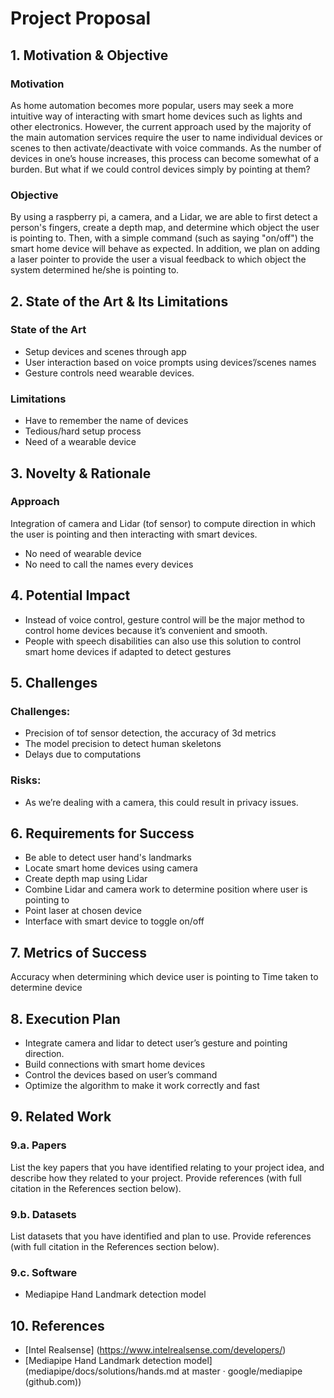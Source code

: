 # Project Proposal

## 1. Motivation & Objective
### Motivation
As home automation becomes more popular, users may seek a more intuitive way of interacting with smart home devices such as lights and other electronics. However, the current approach used by the majority of the main automation services require the user to name individual devices or scenes to then activate/deactivate with voice commands. As the number of devices in one’s house increases, this process can become somewhat of a burden. But what if we could control devices simply by pointing at them?
### Objective
By using a raspberry pi, a camera, and a Lidar, we are able to first detect a person's fingers, create a depth map, and determine which object the user is pointing to. Then, with a simple command (such as saying "on/off") the smart home device will behave as expected. In addition, we plan on adding a laser pointer to provide the user a visual feedback to which object the system determined he/she is pointing to.

## 2. State of the Art & Its Limitations
### State of the Art
- Setup devices and scenes through app
- User interaction based on voice prompts using devices’/scenes names 
- Gesture controls need wearable devices.
### Limitations
- Have to remember the name of devices
- Tedious/hard setup process
- Need of a wearable device
  
## 3. Novelty & Rationale

### Approach
Integration of camera and Lidar (tof sensor) to compute direction in which the user is pointing and then interacting with smart devices.
- No need of wearable device
- No need to call the names every devices

## 4. Potential Impact

- Instead of voice control, gesture control will be the major method to control home devices because it’s convenient and smooth.
- People with speech disabilities can also use this solution to control smart home devices if adapted to detect gestures
## 5. Challenges

### Challenges:
- Precision of tof sensor detection, the accuracy of 3d metrics
- The model precision to detect human skeletons
- Delays due to computations
### Risks:
- As we’re dealing with a camera, this could result in privacy issues.


## 6. Requirements for Success

- Be able to detect user hand's landmarks
- Locate smart home devices using camera
- Create depth map using Lidar
- Combine Lidar and camera work to determine position where user is pointing to
- Point laser at chosen device
- Interface with smart device to toggle on/off


## 7. Metrics of Success

Accuracy when determining which device user is pointing to
Time taken to determine device

## 8. Execution Plan

- Integrate camera and lidar to detect user’s gesture and pointing direction. 
- Build connections with smart home devices
- Control the devices based on user’s command
- Optimize the algorithm to make it work correctly and fast

## 9. Related Work

### 9.a. Papers

List the key papers that you have identified relating to your project idea, and describe how they related to your project. Provide references (with full citation in the References section below).

### 9.b. Datasets

List datasets that you have identified and plan to use. Provide references (with full citation in the References section below).

### 9.c. Software

- Mediapipe Hand Landmark detection model

## 10. References

- [Intel Realsense] (https://www.intelrealsense.com/developers/)
- [Mediapipe Hand Landmark detection model](mediapipe/docs/solutions/hands.md at master · google/mediapipe (github.com))
